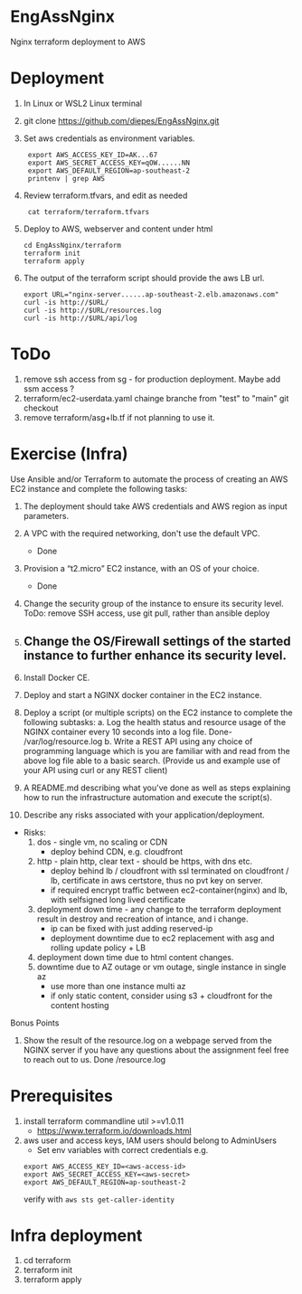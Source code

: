 # EngAssNginx
Nginx terraform deployment to AWS

# Deployment
 1. In Linux or WSL2 Linux terminal
 1. git clone https://github.com/diepes/EngAssNginx.git
 1. Set aws credentials as environment variables.

         export AWS_ACCESS_KEY_ID=AK...67
         export AWS_SECRET_ACCESS_KEY=qOW......NN
         export AWS_DEFAULT_REGION=ap-southeast-2
         printenv | grep AWS
 1. Review terraform.tfvars, and edit as needed

         cat terraform/terraform.tfvars     

 1. Deploy to AWS, webserver and content under html
 
        cd EngAssNginx/terraform
        terraform init
        terraform apply

  1. The output of the terraform script should provide the aws LB url.

         export URL="nginx-server......ap-southeast-2.elb.amazonaws.com"
         curl -is http://$URL/
         curl -is http://$URL/resources.log
         curl -is http://$URL/api/log

# ToDo
 1. remove ssh access from sg - for production deployment. Maybe add ssm access ?
 2. terraform/ec2-userdata.yaml  chainge branche from "test" to "main" git checkout
 3. remove terraform/asg+lb.tf if not planning to use it.

# Exercise (Infra)
Use Ansible and/or Terraform to automate the process of creating an AWS EC2 instance and
complete the following tasks:
1. The deployment should take AWS credentials and AWS region as input parameters.
2. A VPC with the required networking, don't use the default VPC.
   - Done
3. Provision a “t2.micro” EC2 instance, with an OS of your choice.
   - Done
4. Change the security group of the instance to ensure its security level.
   ToDo: remove SSH access,  use git pull, rather than ansible deploy
5. Change the OS/Firewall settings of the started instance to further enhance its security
level.
   - 
6. Install Docker CE.
7. Deploy and start a NGINX docker container in the EC2 instance.
8. Deploy a script (or multiple scripts) on the EC2 instance to complete the following subtasks:
   a. Log the health status and resource usage of the NGINX container every 10 seconds into a log file.
      Done- /var/log/resource.log
   b. Write a REST API using any choice of programming language which is you are familiar
      with and read from the above log file able to a basic search. (Provide us and
      example use of your API using curl or any REST client)

9. A README.md describing what you've done as well as steps explaining how to run the
infrastructure automation and execute the script(s).

10. Describe any risks associated with your application/deployment.
  - Risks:
      1. dos - single vm, no scaling or CDN
         - deploy behind CDN, e.g. cloudfront
      1. http - plain http, clear text - should be https, with dns etc.
         - deploy behind lb / cloudfront with ssl terminated on cloudfront / lb, certificate in aws certstore, thus no pvt key on server.
         - if required encrypt traffic between ec2-container(nginx) and lb, with selfsigned long lived certificate
      1. deployment down time - any change to the terraform deployment result in destroy and recreation of intance, and i change.
         - ip can be fixed with just adding reserved-ip
         - deployment downtime due to ec2 replacement with asg and rolling update policy + LB
      1. deployment down time due to html content changes.
      1. downtime due to AZ outage or vm outage, single instance in single az
         - use more than one instance multi az
         - if only static content, consider using s3 + cloudfront for the content hosting

Bonus Points
1. Show the result of the resource.log on a webpage served from the NGINX server
   if you have any questions about the assignment feel free to reach out to us.
   Done /resource.log
# Prerequisites
  1. install terraform commandline util >=v1.0.11
     * https://www.terraform.io/downloads.html
  2. aws user and access keys, IAM users should belong to AdminUsers
     * Set env variables with correct credentials e.g.
     ```
     export AWS_ACCESS_KEY_ID=<aws-access-id>
     export AWS_SECRET_ACCESS_KEY=<aws-secret>
     export AWS_DEFAULT_REGION=ap-southeast-2
     ```
     verify with ```aws sts get-caller-identity```

# Infra deployment
   1. cd terraform
   2. terraform init
   3. terraform apply




